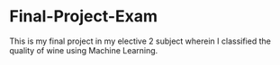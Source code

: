 # Final-Project-Exam
This is my final project in my elective 2 subject wherein I classified the quality of wine using Machine Learning.
